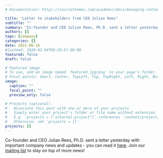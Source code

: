 ```yaml
---
# Documentation: https://sourcethemes.com/academic/docs/managing-content/

title: "Letter to stakeholders from CEO Julian Rees"
subtitle: ""
summary: "Co-founder and CEO Julian Rees, Ph.D. sent a letter yesterday with important company news and updates - you can read it [here](https://mailchi.mp/0c4761470ec9/ceo-letter-june-2021). Join our [mailing list](#contact) to stay on top of more news!"
authors: []
tags: [Company]
categories: []
date: 2021-06-16
#lastmod: 2020-02-04T09:29:57-08:00
featured: false
draft: false

# Featured image
# To use, add an image named `featured.jpg/png` to your page's folder.
# Focal points: Smart, Center, TopLeft, Top, TopRight, Left, Right, BottomLeft, Bottom, BottomRight.
image:
  caption: ""
  focal_point: ""
  preview_only: false

# Projects (optional).
#   Associate this post with one or more of your projects.
#   Simply enter your project's folder or file name without extension.
#   E.g. `projects = ["internal-project"]` references `content/project/deep-learning/index.md`.
#   Otherwise, set `projects = []`.
projects: []
---
```

Co-founder and CEO Julian Rees, Ph.D. sent a letter yesterday with important company news and updates - you can read it [here](https://mailchi.mp/0c4761470ec9/ceo-letter-june-2021). Join our [mailing list](../../#contact) to stay on top of more news!
